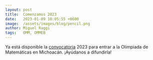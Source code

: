 ```yaml
---
layout: post
title:  Comenzamos 2023
date:   2023-01-09 10:05:55 +0600
image:  /assets/images/blog/pencil.png
author: Miguel Raggi
tags:   OMM, OMMEB
---
```


Ya está disponible la [convocatoria](/convocatoria) 2023 para entrar a la Olimpiada de Matemáticas en Michoacán. ¡Ayúdanos a difundirla!
